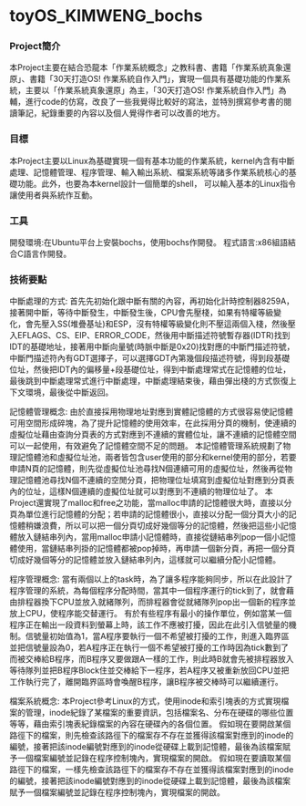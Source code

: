 # toyOS_KIMWENG_bochs
### Project簡介
本Project主要在結合恐龍本「作業系統概念」之教科書、書籍「作業系統真象還原」、書籍「30天打造OS! 作業系統自作入門」，實現一個具有基礎功能的作業系統，主要以「作業系統真象還原」為主，「30天打造OS! 作業系統自作入門」為輔，進行code的仿寫，改良了一些我覺得比較好的寫法，並特別撰寫參考書的閱讀筆記，紀錄重要的內容以及個人覺得作者可以改善的地方。
### 目標
本Project主要以Linux為基礎實現一個有基本功能的作業系統，kernel內含有中斷處理、記憶體管理、程序管理、輸入輸出系統、檔案系統等諸多作業系統核心的基礎功能。此外，也要為本kernel設計一個簡單的shell，
可以輸入基本的Linux指令讓使用者與系統作互動。
### 工具
開發環境:在Ubuntu平台上安裝bochs，使用bochs作開發。
程式語言:x86組語結合C語言作開發。
### 技術要點 
中斷處理的方式:
首先先初始化跟中斷有關的內容，再初始化計時控制器8259A，接著開中斷，等待中斷發生，中斷發生後，CPU會先壓棧，如果有特權等級變化，會先壓入SS(堆疊基址)和ESP，沒有特權等級變化則不壓這兩個入棧，然後壓入EFLAGS、CS、EIP、ERROR_CODE，然後用中斷描述符號暫存器(IDTR)找到IDT的基礎地址，接著用中斷向量號(時脈中斷是0x20)找對應的中斷門描述符號，中斷門描述符內有GDT選擇子，可以選擇GDT內第幾個段描述符號，得到段基礎位址，然後把IDT內的偏移量+段基礎位址，得到中斷處理常式在記憶體的位址，最後跳到中斷處理常式進行中斷處理，中斷處理結束後，藉由彈出棧的方式恢復上下文環境，最後從中斷返回。

記憶體管理概念:
由於直接採用物理地址對應到實體記憶體的方式很容易使記憶體可用空間形成碎塊，為了提升記憶體的使用效率，在此採用分頁的機制，使連續的虛擬位址藉由查詢分頁表的方式對應到不連續的實體位址，讓不連續的記憶體空間可以一起使用，有效避免了記憶體空間不足的問題。
本記憶體管理系統規劃了物理記憶體池和虛擬位址池，兩者皆包含user使用的部分和kernel使用的部分，若要申請N頁的記憶體，則先從虛擬位址池尋找N個連續可用的虛擬位址，然後再從物理記憶體池尋找N個不連續的空閒分頁，把物理位址填寫到虛擬位址對應到分頁表內的位址，這樣N個連續的虛擬位址就可以對應到不連續的物理位址了。
本Project還實現了malloc和free之功能，當malloc申請的記憶體很大時，直接以分頁為單位進行記憶體的分配；若申請的記憶體很小，直接以分配一個分頁大小的記憶體稍嫌浪費，所以可以把一個分頁切成好幾個等分的記憶體，然後把這些小記憶體放入鏈結串列內，當用malloc申請小記憶體時，直接從鏈結串列pop一個小記憶體使用，當鏈結串列掛的記憶體都被pop掉時，再申請一個新分頁，再把一個分頁切成好幾個等分的記憶體並放入鏈結串列內，這樣就可以繼續分配小記憶體。

程序管理概念:
當有兩個以上的task時，為了讓多程序能夠同步，所以在此設計了程序管理的系統，為每個程序分配時間，當其中一個程序運行的tick到了，就會藉由排程器換下CPU並放入就緒隊列，而排程器會從就緒隊列pop出一個新的程序並放上CPU，使程序能交替運行。
有於有些程序有最小的操作單位，例如當某一個程序正在輸出一段資料到螢幕上時，該工作不應被打擾，因此在此引入信號量的機制。信號量初始值為1，當A程序要執行一個不希望被打擾的工作，則進入臨界區並把信號量設為0，若A程序正在執行一個不希望被打擾的工作時因為tick數到了而被交棒給B程序，而B程序又要做跟A一樣的工作，則此時B就會先被排程器放入等待隊列並把B程序Block住並交棒給下一程序，若A程序又被重新放回CPU並把工作執行完了，離開臨界區時會喚醒B程序，讓B程序被交棒時可以繼續運行。

檔案系統概念:
本Project參考Linux的方式，使用inode和索引塊表的方式實現檔案的管理，inode紀錄了某檔案的重要資訊，包括檔案名、分布在硬碟的哪些位置等等，藉由索引塊表紀錄檔案的內容在硬碟內的各個位置。
假如現在要開啟某個路徑下的檔案，則先檢查該路徑下的檔案存不存在並獲得該檔案對應到的inode的編號，接著把該inode編號對應到的inode從硬碟上載到記憶體，最後為該檔案賦予一個檔案編號並記錄在程序控制塊內，實現檔案的開啟。
假如現在要讀取某個路徑下的檔案，一樣先檢查該路徑下的檔案存不存在並獲得該檔案對應到的inode的編號，接著把該inode編號對應到的inode從硬碟上載到記憶體，最後為該檔案賦予一個檔案編號並記錄在程序控制塊內，實現檔案的開啟。
